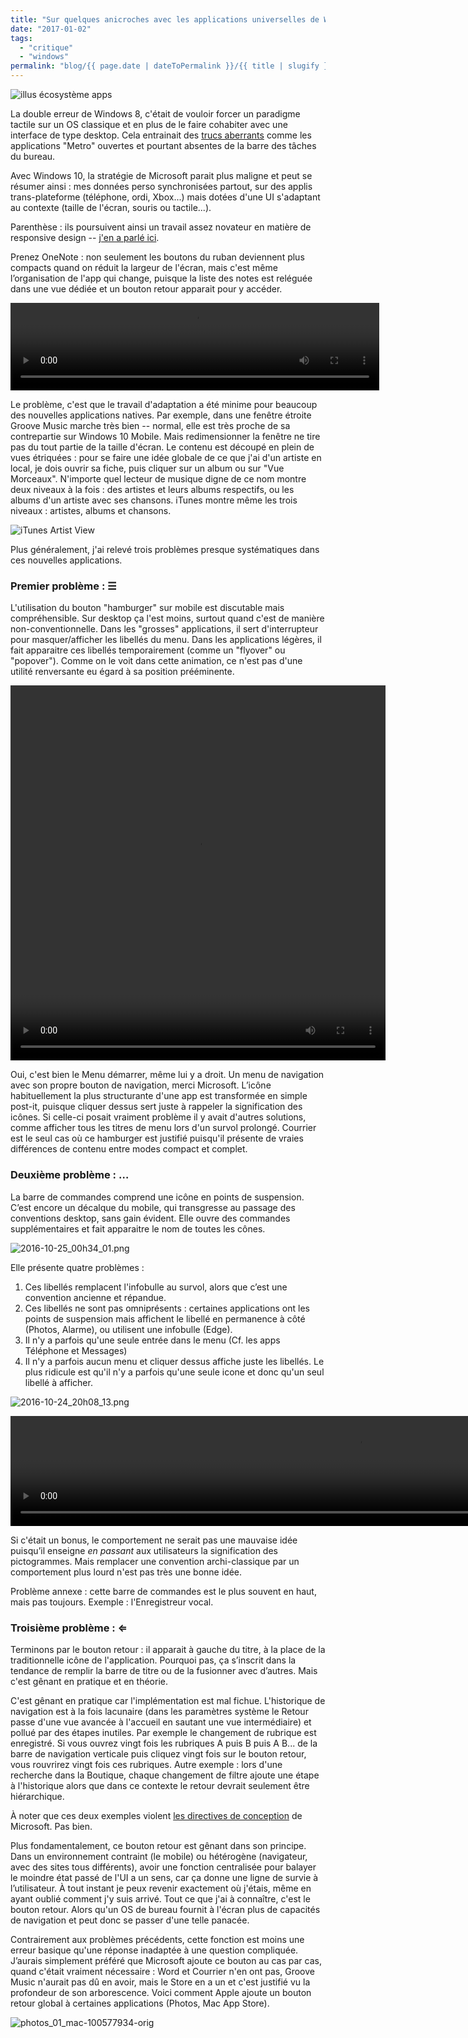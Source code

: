 ```yaml
---
title: "Sur quelques anicroches avec les applications universelles de Windows 10"
date: "2017-01-02"
tags:
  - "critique"
  - "windows"
permalink: "blog/{{ page.date | dateToPermalink }}/{{ title | slugify }}/"
---
```


![illus écosystème apps](/assets/images/groove-music-1024x410.jpg)

La double erreur de Windows 8, c'était de vouloir forcer un paradigme tactile sur un OS classique et en plus de le faire cohabiter avec une interface de type desktop. Cela entrainait des [trucs aberrants](http://www.thewindowsclub.com/windows-store-apps-windows-taskbar) comme les applications "Metro" ouvertes et pourtant absentes de la barre des tâches du bureau.

Avec Windows 10, la stratégie de Microsoft parait plus maligne et peut se résumer ainsi : mes données perso synchronisées partout, sur des applis trans-plateforme (téléphone, ordi, Xbox...) mais dotées d'une UI s'adaptant au contexte (taille de l'écran, souris ou tactile...).

Parenthèse : ils poursuivent ainsi un travail assez novateur en matière de responsive design -- [j'en a parlé ici](http://toutcequibouge.net/2014/06/le-responsive-design-ailleurs-que-sur-le-web/).

Prenez OneNote : non seulement les boutons du ruban deviennent plus compacts quand on réduit la largeur de l'écran, mais c'est même l’organisation de l'app qui change, puisque la liste des notes est reléguée dans une vue dédiée et un bouton retour apparait pour y accéder.

<video width="590" height="140">
<source src="http://toutcequibouge.net/toutcequibouge/wp-content/uploads/2016/10/onenote-responsive2.mp4"      type="video/mp4">
</video>

Le problème, c'est que le travail d'adaptation a été minime pour beaucoup des nouvelles applications natives. Par exemple, dans une fenêtre étroite Groove Music marche très bien -- normal, elle est très proche de sa contrepartie sur Windows 10 Mobile. Mais redimensionner la fenêtre ne tire pas du tout partie de la taille d'écran. Le contenu est découpé en plein de vues étriquées : pour se faire une idée globale de ce que j'ai d'un artiste en local, je dois ouvrir sa fiche, puis cliquer sur un album ou sur "Vue Morceaux". N'importe quel lecteur de musique digne de ce nom montre deux niveaux à la fois : des artistes et leurs albums respectifs, ou les albums d'un artiste avec ses chansons. iTunes montre même les trois niveaux : artistes, albums et chansons.

![iTunes Artist View](/assets/images/artists-view-100017932-orig-1024x623.png)

Plus généralement, j'ai relevé trois problèmes presque systématiques dans ces nouvelles applications.

### Premier problème : ☰

L'utilisation du bouton "hamburger" sur mobile est discutable mais compréhensible. Sur desktop ça l'est moins, surtout quand c'est de manière non-conventionnelle. Dans les "grosses" applications, il sert d'interrupteur pour masquer/afficher les libellés du menu. Dans les applications légères, il fait apparaitre ces libellés temporairement (comme un "flyover" ou "popover"). Comme on le voit dans cette animation, ce n'est pas d'une utilité renversante eu égard à sa position prééminente.


<video width="600" height="600">
<source src="http://toutcequibouge.net/toutcequibouge/wp-content/uploads/2016/11/menu-démarrer2.mp4"      type="video/mp4">
</video>

Oui, c'est bien le Menu démarrer, même lui y a droit. Un menu de navigation avec son propre bouton de navigation, merci Microsoft. L’icône habituellement la plus structurante d'une app est transformée en simple post-it, puisque cliquer dessus sert juste à rappeler la signification des icônes. Si celle-ci posait vraiment problème il y avait d'autres solutions, comme afficher tous les titres de menu lors d'un survol prolongé. Courrier est le seul cas où ce hamburger est justifié puisqu'il présente de vraies différences de contenu entre modes compact et complet.

### Deuxième problème : …

La barre de commandes comprend une icône en points de suspension. C’est encore un décalque du mobile, qui transgresse au passage des conventions desktop, sans gain évident. Elle ouvre des commandes supplémentaires et fait apparaitre le nom de toutes les cônes.

![2016-10-25_00h34_01.png](/assets/images/2016-10-25_00h34_01.png)

Elle présente quatre problèmes :

1. Ces libellés remplacent l'infobulle au survol, alors que c’est une convention ancienne et répandue.
2. Ces libellés ne sont pas omniprésents : certaines applications ont les points de suspension mais affichent le libellé en permanence à côté (Photos, Alarme), ou utilisent une infobulle (Edge).
3. Il n'y a parfois qu'une seule entrée dans le menu (Cf. les apps Téléphone et Messages)
4. Il n'y a parfois aucun menu et cliquer dessus affiche juste les libellés. Le plus ridicule est qu'il n'y a parfois qu'une seule icone et donc qu'un seul libellé à afficher.

![2016-10-24_20h08_13.png](/assets/images/2016-10-24_20h08_13.png)

<video width="1112" height="176">
<source src="http://toutcequibouge.net/toutcequibouge/wp-content/uploads/2016/10/ellipse2.mp4"      type="video/mp4">
</video>


Si c'était un bonus, le comportement ne serait pas une mauvaise idée puisqu’il enseigne _en passant_ aux utilisateurs la signification des pictogrammes. Mais remplacer une convention archi-classique par un comportement plus lourd n'est pas très une bonne idée.

Problème annexe : cette barre de commandes est le plus souvent en haut, mais pas toujours. Exemple : l'Enregistreur vocal.

### Troisième problème : ⇐

Terminons par le bouton retour : il apparait à gauche du titre, à la place de la traditionnelle icône de l'application. Pourquoi pas, ça s’inscrit dans la tendance de remplir la barre de titre ou de la fusionner avec d’autres. Mais c'est gênant en pratique et en théorie.

C'est gênant en pratique car l'implémentation est mal fichue. L'historique de navigation est à la fois lacunaire (dans les paramètres système le Retour passe d'une vue avancée à l'accueil en sautant une vue intermédiaire) et pollué par des étapes inutiles. Par exemple le changement de rubrique est enregistré. Si vous ouvrez vingt fois les rubriques A puis B puis A B... de la barre de navigation verticale puis cliquez vingt fois sur le bouton retour, vous rouvrirez vingt fois ces rubriques. Autre exemple : lors d'une recherche dans la Boutique, chaque changement de filtre ajoute une étape à l'historique alors que dans ce contexte le retour devrait seulement être hiérarchique.

À noter que ces deux exemples violent [les directives de conception](https://msdn.microsoft.com/fr-fr/windows/uwp/layout/navigation-history-and-backwards-navigation) de Microsoft. Pas bien.

Plus fondamentalement, ce bouton retour est gênant dans son principe. Dans un environnement contraint (le mobile) ou hétérogène (navigateur, avec des sites tous différents), avoir une fonction centralisée pour balayer le moindre état passé de l'UI a un sens, car ça donne une ligne de survie à l’utilisateur. À tout instant je peux revenir exactement où j'étais, même en ayant oublié comment j'y suis arrivé. Tout ce que j'ai à connaître, c'est le bouton retour. Alors qu'un OS de bureau fournit à l'écran plus de capacités de navigation et peut donc se passer d'une telle panacée.

Contrairement aux problèmes précédents, cette fonction est moins une erreur basique qu'une réponse inadaptée à une question compliquée. J’aurais simplement préféré que Microsoft ajoute ce bouton au cas par cas, quand c'était vraiment nécessaire : Word et Courrier n'en ont pas, Groove Music n'aurait pas dû en avoir, mais le Store en a un et c'est justifié vu la profondeur de son arborescence. Voici comment Apple ajoute un bouton retour global à certaines applications (Photos, Mac App Store).

![photos_01_mac-100577934-orig](/assets/images/photos_01_mac-100577934-orig.png)
